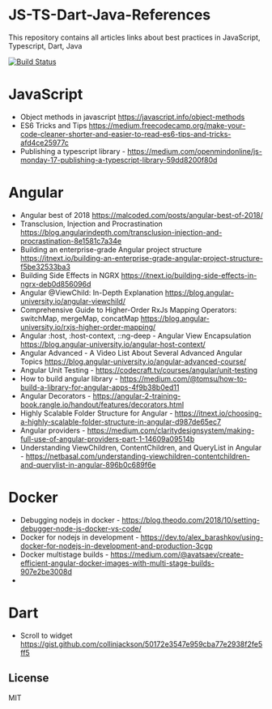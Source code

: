 # JS-TS-Dart-Java-References
This repository contains all articles links about best practices in JavaScript, Typescript, Dart, Java

[![Build Status](https://travis-ci.org/joemccann/dillinger.svg?branch=master)](https://travis-ci.org/joemccann/dillinger)

# JavaScript
* Object methods in javascript https://javascript.info/object-methods
* ES6 Tricks and Tips https://medium.freecodecamp.org/make-your-code-cleaner-shorter-and-easier-to-read-es6-tips-and-tricks-afd4ce25977c
* Publishing a typescript library - https://medium.com/openmindonline/js-monday-17-publishing-a-typescript-library-59dd8200f80d

# Angular
* Angular best of 2018 https://malcoded.com/posts/angular-best-of-2018/
* Transclusion, Injection and Procrastination https://blog.angularindepth.com/transclusion-injection-and-procrastination-8e1581c7a34e
* Building an enterprise-grade Angular project structure https://itnext.io/building-an-enterprise-grade-angular-project-structure-f5be32533ba3
* Building Side Effects in NGRX https://itnext.io/building-side-effects-in-ngrx-deb0d856096d
* Angular @ViewChild: In-Depth Explanation https://blog.angular-university.io/angular-viewchild/
* Comprehensive Guide to Higher-Order RxJs Mapping Operators: switchMap, mergeMap, concatMap https://blog.angular-university.io/rxjs-higher-order-mapping/
* Angular :host, :host-context, ::ng-deep - Angular View Encapsulation https://blog.angular-university.io/angular-host-context/
* Angular Advanced - A Video List About Several Advanced Angular Topics https://blog.angular-university.io/angular-advanced-course/
* Angular Unit Testing - https://codecraft.tv/courses/angular/unit-testing
* How to build angular library - https://medium.com/@tomsu/how-to-build-a-library-for-angular-apps-4f9b38b0ed11
* Angular Decorators - https://angular-2-training-book.rangle.io/handout/features/decorators.html
* Highly Scalable Folder Structure for Angular - https://itnext.io/choosing-a-highly-scalable-folder-structure-in-angular-d987de65ec7
* Angular providers - https://medium.com/claritydesignsystem/making-full-use-of-angular-providers-part-1-14609a09514b
* Understanding ViewChildren, ContentChildren, and QueryList in Angular - https://netbasal.com/understanding-viewchildren-contentchildren-and-querylist-in-angular-896b0c689f6e

# Docker
* Debugging nodejs in docker - https://blog.theodo.com/2018/10/setting-debugger-node-js-docker-vs-code/
* Docker for nodejs in development - https://dev.to/alex_barashkov/using-docker-for-nodejs-in-development-and-production-3cgp
* Docker multistage builds - https://medium.com/@avatsaev/create-efficient-angular-docker-images-with-multi-stage-builds-907e2be3008d
* 

# Dart
* Scroll to widget https://gist.github.com/collinjackson/50172e3547e959cba77e2938f2fe5ff5

License
----

MIT

